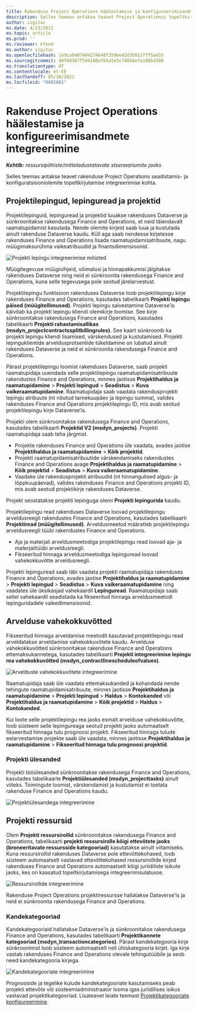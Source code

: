 ```yaml
---
title: Rakenduse Project Operations häälestamise ja konfigureerimisandmete integreerimine
description: Selles teemas antakse teavet Project Operationsi topeltkirjutamise kaartide seadistamise ja konfigureerimise kohta.
author: sigitac
ms.date: 4/23/2021
ms.topic: article
ms.prod: ''
ms.reviewer: kfend
ms.author: sigitac
ms.openlocfilehash: 1e9ca9407404274648f359be42d350137775ae55
ms.sourcegitcommit: 40f68387f594180af64a5e5c748b6efa188bd300
ms.translationtype: HT
ms.contentlocale: et-EE
ms.lasthandoff: 05/10/2021
ms.locfileid: "6001061"
---
```

# <a name="project-operations-setup-and-configuration-data-integration"></a>Rakenduse Project Operations häälestamise ja konfigureerimisandmete integreerimine

_**Kehtib:** ressursipõhiste/mitteladustatavate stsenaariumite jaoks_

Selles teemas antakse teavet rakenduse Project Operations seadistamis- ja konfiguratsiooniolemite topeltkirjutamise integreerimise kohta.

## <a name="project-contracts-contract-lines-and-projects"></a>Projektilepingud, lepinguread ja projektid

Projektilepinguid, lepinguread ja projektid luuakse rakenduses Dataverse ja sünkroonitakse rakendusega Finance and Operations, et neid täiendavalt raamatupidamist kasutada. Nende olemite kirjeid saab luua ja kustutada ainult rakenduse Dataverse kaudu. Küll aga saab nendesse kirjetesse rakenduses Finance and Operations lisada raamatupidamisatribuute, nagu müügimaksurühma vaikeatribuudid ja finantsdimensioonid.

  ![Projekti lepingu integreerimise mõisted](./media/1ProjectContract.jpg)

Müügitegevuse müügivihjeid, võimalusi ja hinnapakkumisi jälgitakse rakenduses Dataverse ning neid ei sünkroonita rakendusega Finance and Operations, kuna selle tegevusega pole seotud järelarvestust.

Projektilepingu funktsioon rakenduses Dataverse loob projektilepingu kirje rakenduses Finance and Operations, kasutades tabelikaarti **Projekti lepingu päised (müügitellimused)**. Projekti lepingu salvestamine Dataverse’is käivitab ka projekti lepingu kliendi olemikirje loomise. See kirje sünkroonitakse rakendusega Finance and Operations, kasutades tabelikaarti **Projekti rahastamisallikas (msdyn\_projectcontractssplitbillingrules)**. See kaart sünkroonib ka projekti lepingu kliendi lisamised, värskendused ja kustutamised. Projekti lepinguklientide arveldusprotsentide tükeldamine on lubatud ainult rakenduses Dataverse ja neid ei sünkroonita rakendusega Finance and Operations.

Pärast projektilepingu loomist rakenduses Dataverse, saab projekti raamatupidaja uuendada selle projektilepingu raamatupidamisatribuute rakendustes Finance and Operations, minnes jaotisse **Projektihaldus ja raamatupidamine** > **Projekti lepingud** > **Seadistus** > **Kuva vaikeraamatupidamine**. Raamatupidaja saab vaadata rakendusprojekti lepingu atribuute (nt nõutud tarnekuupäev ja lepingu summa), valides rakenduses Finance and Operations projektilepingu ID, mis avab seotud projektilepingu kirje Dataverse’is.

Projekti olem sünkroonitakse rakendusega Finance and Operations, kasutades tabelikaarti **Projektid V2 (msdyn\_projects)**. Projekti raamatupidaja saab teha järgmist.

  - Projekte rakenduses Finance and Operations üle vaadata, avades jaotise **Projektihaldus ja raamatupidamine** > **Kõik projektid**. 
  - Projekti raamatupidamisatribuutide värskendamiseks rakendustes Finance and Operations avage **Projektihaldus ja raamatupidamine** > **Kõik projektid** > **Seadistus** > **Kuva vaikeraamatupidamine**.  
  - Vaadake üle rakendusprojekti atribuudid (nt hinnangulised algus- ja lõppkuupäevad), valides rakenduses Finance and Operations projekti ID, mis avab seotud projektikirje rakenduses Dataverse.

Projekt seostatakse projekti lepinguga olemi **Projekti lepingurida** kaudu.

Projektilepingu read rakenduses Dataverse loovad projektilepingu arveldusreegli rakendustes Finance and Operations, kasutades tabelikaarti **Projektiread (müügitellimused)**. Arveldusmeetod määratleb projektilepingu arveldusreegli tüübi rakendustes Finance and Operations.

  - Aja ja materjali arveldusmeetodiga projektilepingu read loovad aja- ja materjalitüübi arveldusreegli.
  - Fikseeritud hinnaga arveldusmeetodiga lepinguread loovad vahekokkuvõtte arveldusreegli.

Projekti lepinguread saab läbi vaadata projekti raamatupidaja rakenduses Finance and Operations, avades jaotise **Projektihaldus ja raamatupidamine** > **Projekti lepingud** > **Seadistus** > **Kuva vaikeraamatupidamine** ning vaadates üle üksikasjad vahekaardil **Lepinguread**. Raamatupidaja saab sellel vahekaardil seadistada ka fikseeritud hinnaga arveldusmeetodi lepinguridadele vaikedimensioonid.

## <a name="billing-milestones"></a>Arvelduse vahekokkuvõtted

Fikseeritud hinnaga arveldamise meetodit kasutavad projektilepingu read arveldatakse arveldamise vahekokkuvõtete kaudu. Arvelduse vahekokkuvõtted sünkroonitakse rakenduse Finance and Operations ettemaksukannetega, kasutades tabelikaarti **Projekti integreerimise lepingu rea vahekokkuvõtted (msdyn\_contractlinescheduleofvalues)**.

  ![Arvelduste vahekokkuvõtete integreerimine](./media/2Milestones.jpg)

Raamatupidaja saab üle vaadata ettemaksukanded ja kohandada nende tehingute raamatupidamisatribuute, minnes jaotisse **Projektihaldus ja raamatupidamine** > **Projekti lepingud** > **Haldus** > **Kontokanded** või **Projektihaldus ja raamatupidamine** > **Kõik projektid** > **Haldus** > **Kontokanded**.

Kui loote selle projektilepingu rea jaoks esmalt arvelduse vahekokkuvõtte, loob süsteem selle lepingureaga seotud projekti jaoks automaatselt fikseeritud hinnaga tulu prognoosi projekti. Fikseeritud hinnaga tulude eelarvestamise projekte saab üle vaadata, minnes jaotisse **Projektihaldus ja raamatupidamine** > **Fikseeritud hinnaga tulu prognoosi projektid**.

### <a name="project-tasks"></a>Projekti ülesanded

Projekti tööülesanded sünkroonitakse rakendusega Finance and Operations, kasutades tabelikaarte **Projektiülesanded (msdyn\_projecttasks)** ainult viiteks. Toimingute loomist, värskendamist ja kustutamist ei toetata rakenduse Finance and Operations kaudu.

  ![Projektiülesandega integreerimine](./media/3Tasks.jpg)

## <a name="project-resources"></a>Projekti ressursid

Olem **Projekti ressursirollid** sünkroonitakse rakendusega Finance and Operations, tabelikaarti **projekti ressursirolle kõigi ettevõtete jaoks (broneeritavate ressursside kategooriad)** kasutatakse ainult viitamiseks. Kuna ressursirollid rakenduses Dataverse pole ettevõttekohased, loob süsteem automaatselt vastavad ettevõttekohased ressursirollide kirjed rakenduses Finance and Operations automaatselt kõigi juriidiliste isikute jaoks, kes on kaasatud topeltkirjutamisega integreerimisulatusse.

![Ressursirollide integreerimine](./media/5Resources.jpg)

Rakenduse Project Operations projektiressursse hallatakse Dataverse’is ja neid ei sünkroonita rakendusega Finance and Operations.

### <a name="transaction-categories"></a>Kandekategooriad

Kandekategooriaid hallatakse Dataverse’is ja sünkroonitakse rakendusega Finance and Operations, kasutades tabelikaarti **Projektikannete kategooriad (msdyn\_transactioncategories)**. Pärast kandekategooria kirje sünkroonimist loob süsteem automaatselt neli ühiskategooria kirjet. Iga kirje vastab rakenduses Finance and Operations olevale tehingutüübile ja seob need kandekategooria kirjega.

![Kandekategooriate integreerimine](./media/4TransactionCategories.jpg)

Prognooside ja tegelike kulude kandekategooriate kasutamiseks peab projekti ettevõte või süsteemiadministraator looma igas juriidilises isikus vastavad projektikategooriad. Lisateavet leiate teemast [Projektikategooriate konfigureerimine](../project-accounting/configure-project-categories.md).
